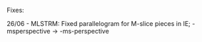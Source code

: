 Fixes:

26/06 - MLSTRM:
Fixed parallelogram for M-slice pieces in IE; -msperspective -> -ms-perspective